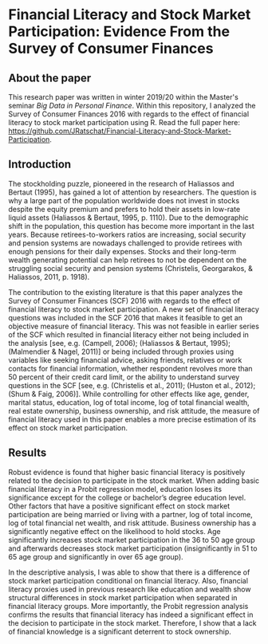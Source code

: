 # Financial Literacy and Stock Market Participation: Evidence From the Survey of Consumer Finances
## About the paper
This research paper was written in winter 2019/20 within the Master's seminar *Big Data in Personal Finance*. Within this repository, I analyzed the Survey of Consumer Finances 2016 with regards to the effect of financial literacy to stock market participation using R. Read the full paper here: https://github.com/JRatschat/Financial-Literacy-and-Stock-Market-Participation.

## Introduction
The stockholding puzzle, pioneered in the research of Haliassos and Bertaut (1995), has gained a lot of attention by researchers. The question is why a large part of the population worldwide does not invest in stocks despite the equity premium and prefers to hold their assets in low-rate liquid assets (Haliassos & Bertaut, 1995, p. 1110). Due to the demographic shift in the population, this question has become more important in the last years. Because retirees-to-workers ratios are increasing, social security and pension systems are nowadays challenged to provide retirees with enough pensions for their daily expenses. Stocks and their long-term wealth generating potential can help retirees to not be dependent on the struggling social security and pension systems (Christelis, Georgarakos, & Haliassos, 2011, p. 1918). 

The contribution to the existing literature is that this paper analyzes the Survey of Consumer Finances (SCF) 2016 with regards to the effect of financial literacy to stock market participation. A new set of financial literacy questions was included in the SCF 2016 that makes it feasible to get an objective measure of financial literacy. This was not feasible in earlier series of the SCF which resulted in financial literacy either not being included in the analysis [see, e.g. (Campell, 2006); (Haliassos & Bertaut, 1995); (Malmendier & Nagel, 2011)] or being included through proxies using variables like seeking financial advice, asking friends, relatives or work contacts for financial information, whether respondent revolves more than 50 percent of their credit card limit, or the ability to understand survey questions in the SCF [see, e.g. (Christelis et al., 2011); (Huston et al., 2012); (Shum & Faig, 2006)]. While controlling for other effects like age, gender, marital status, education, log of total income, log of total financial wealth, real estate ownership, business ownership, and risk attitude, the measure of financial literacy used in this paper enables a more precise estimation of its effect on stock market participation.

## Results
Robust evidence is found that higher basic financial literacy is positively related to the decision to participate in the stock market. When adding basic financial literacy in a Probit regression model, education loses its significance except for the college or bachelor’s degree education level. Other factors that have a positive significant effect on stock market participation are being married or living with a partner, log of total income, log of total financial net wealth, and risk attitude. Business ownership has a significantly negative effect on the likelihood to hold stocks. Age significantly increases stock market participation in the 36 to 50 age group and afterwards decreases stock market participation (insignificantly in 51 to 65 age group and significantly in over 65 age group).

In the descriptive analysis, I was able to show that there is a difference of stock market participation conditional on financial literacy. Also, financial literacy proxies used in previous research like education and wealth show structural differences in stock market participation when separated in financial literacy groups. More importantly, the Probit regression analysis confirms the results that financial literacy has indeed a significant effect in the decision to participate in the stock market. Therefore, I show that a lack of financial knowledge is a significant deterrent to stock ownership.


